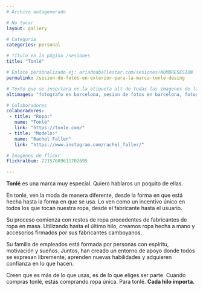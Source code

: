 ```yaml
---
# Archivo autogenerado

# No tocar
layout: gallery

# Categoria
categories: personal

# Título en la página /sesiones
title: "Tonlé"

# Enlace personalizado ej: ariadnaballestar.com/sesiones/NOMBRESESION
permalink: /sesion-de-fotos-en-exterior-para-la-marca-tonle-desing

# Texto que se insertara en la etiqueta alt de todas las imagenes de la sesión
altimages: "fotografo en barcelona, sesion de fotos en barcelona, fotografia de moda"

# Colaboradores
colaboradores:
 - title: "Ropa:"
   name: "Tonlé"
   link: "https://tonle.com/"
 - title: "Modelo:"
   name: "Rachel Faller"
   link: "https://www.instagram.com/rachel_faller/"

# Imagenes de flickr
flickralbum: 72157689611702695

---
```

**Tonlé** es una marca muy especial. Quiero hablaros un poquito de ellas.

En tonlé, ven la moda de manera diferente, desde la forma en que está hecha hasta la forma en que se usa. Lo ven como un incentivo único en todos los que tocan nuestra ropa, desde el fabricante hasta el usuario.

Su proceso comienza con restos de ropa procedentes de fabricantes de ropa en masa. Utilizando hasta el último hilo, creamos ropa hecha a mano y accesorios firmados por sus fabricantes camboyanos.

Su familia de empleados está formada por personas con espíritu, motivación y sueños. Juntos, han creado un entorno de apoyo donde todos se expresan libremente, aprenden nuevas habilidades y adquieren confianza en lo que hacen.

Creen que es más de lo que usas, es de lo que eliges ser parte. Cuando compras tonlé, estás comprando ropa única.
Para tonlé. **Cada hilo importa.**
